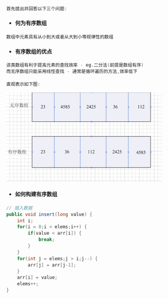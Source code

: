 ```java
首先提出并回答以下三个问题:
```

* #### 何为有序数组

```java
数组中元素具有从小到大或者从大到小等规律性的数组
```

* #### 有序数组的优点

```java
该类数组有利于提高元素的查找效率 - eg.二分法(前提是数组有序)
而无序数组只能采用线性查找 - 通常是循环遍历的方法,效率低下

直观表示如下图:
```

![](/assets/有序数组和无序数组.png)

* #### 如何构建有序数组

```java
// 插入数据
public void insert(long value) {
    int i;
    for(i = 0;i < elems;i++) {
        if(value < arr[i]) {
            break;
        }
    }
    for(int j = elems;j > i;j--) {
        arr[j] = arr[j-1];
    }
    arr[i] = value;
    elems++;
}
```



